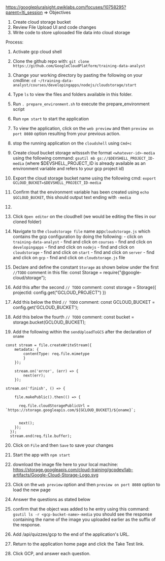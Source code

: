 https://googlepluralsight.qwiklabs.com/focuses/10758295?parent=lti_session
=> Objectives

1. Create cloud storage bucket
2. Review File Upload UI and code changes
3. Write code to store uplooaded file data into cloud storage


Process:
1. Activate gcp cloud shell
2. Clone the github repo with: `git clone https://github.com/GoogleCloudPlatform/training-data-analyst`
3. Change your working directory by pasting the following on your cmdline: `cd ~/training-data-analyst/courses/developingapps/nodejs/cloudstorage/start`
4. Type `ls` to view the files and folders available in this folder.
5. Run `. prepare_environment.sh` to execute the prepare_environment script
6. Run `npm start` to start the application
7. To view the application, click on the `web preview` and then `preview on port 8080` option resulting from your previous action.
8. stop the running application on the `cloudshell` using `Cmd+c` 
9. Create cloud bucket storage witsssxh the format `<whatever-id>-media` using the following command: `gsutil mb gs://$DEVSHELL_PROJECT_ID-media` (where $DEVSHELL_PROJECT_ID is already available as an environment variable and refers to your gcp project id)
10. Export the cloud storage bucket name using the following cmd: `export GCLOUD_BUCKET=$DEVSHELL_PROJECT_ID-media`
11. Confirm that the environment variable has been created using `echo $GCLOUD_BUCKET`, this should output text ending with `-media`
12. 
13. Click `Open editor` on the cloudhell (we would be editing the files in our cloned folder)
14. Navigate to the `cloudstorage file` name app`cloudstorage.js` which contains the gcp configuration by doing the following:
        - click on `training-data-analyst`
        - find and click on `courses`
        - find and click on `developingapps`
        - find and click on `nodejs`
        - find and click on `cloudstorage`
        - find and click on `start`
        - find and click on `server`
        - find and click on `gcp`
        - find and click on `cloudstorage.js` file

15. Declare and define the constant `Storage` as shown below under the first `//TODO` comment in this file:
    const Storage = require("@google-cloud/storage");
16. Add this after the second `// TODO` comment:
    const storage = Storage({
        projectId: config.get("GCLOUD_PROJECT")
    })
17. Add this below the third `// TODO` comment:
    const GCLOUD_BUCKET = config.get('GCLOUD_BUCKET');
18. Add this below the fourth `// TODO` comment:
    const bucket = storage.bucket(GCLOUD_BUCKET);

19. Add the following within the `sendUploadToGCS` after the declaration of `oname`

```
const stream = file.createWriteStream({
    metadata: {
        contentType: req.file.mimetype
        }
    });

    stream.on('error', (err) => {
        next(err);
    });

stream.on('finish', () => {

    file.makePublic().then(() => {

      req.file.cloudStoragePublicUrl = `https://storage.googleapis.com/${GCLOUD_BUCKET}/${oname}`;


      next();
    });
  });
  stream.end(req.file.buffer);
```

20. Click on `File` and then `Save` to save your changes
21. Start the app with `npm start`
22. download the image file here to your local machine: https://storage.googleapis.com/cloud-training/gcpdev/lab-artifacts/Google-Cloud-Storage-Logo.svg
23. Click on the `web preview` option and then `preview on port 8080` option to load the new page
24. Answer the questions as stated below

25. confirm that the object was added to he entry using this command: 
`gsutil ls -r <gcp-bucket-name>-media`
you should see the response containing the name of the image you uploaded earlier as the suffix of the response.

25. Add /api/quizzes/gcp to the end of the application's URL.
26. Return to the application home page and click the Take Test link.
27. Click GCP, and answer each question.